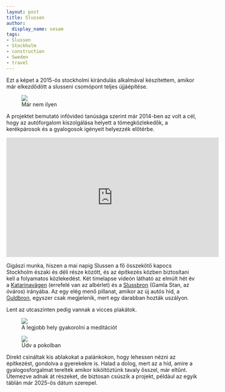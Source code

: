 ```yaml
---
layout: post
title: Slussen
author:
  display_name: sesam
tags:
- Slussen
- Stockholm
- construction
- Sweden
- travel
---
```

Ezt a képet a 2015-ös stockholmi kirándulás alkalmával készítettem, amikor már elkezdődött a slusseni csomópont teljes újjáépítése.

<figure><img src="{{ site.url }}/assets/images/slussen.jpeg"><figcaption>Már nem ilyen</figcaption></figure>

A projektet bemutató infóvideó tanúsága szerint már 2014-ben az volt a cél, hogy az autóforgalom kiszolgálása helyett a tömegközlekedők, a kerékpárosok és a gyalogosok igényeit helyezzék előtérbe.

<iframe width="560" height="315" src="https://www.youtube.com/embed/oqXHIG5Ffuk" title="YouTube video player" frameborder="0" allow="accelerometer; autoplay; clipboard-write; encrypted-media; gyroscope; picture-in-picture" allowfullscreen></iframe>

Gigászi munka, hiszen a mai napig Slussen a fő összekötő kapocs Stockholm északi és déli része között, és az építkezés közben biztosítani kell a folyamatos közlekedést. Két timelapse videón látható az elmúlt hét év a [Katarinavägen](https://www.youtube.com/watch?v=TYLRU8YoUzI) (errefelé van az albérlet) és a [Slussbron](https://www.youtube.com/watch?v=4GfiOCSfXUA) (Gamla Stan, az óváros) irányába. Az egy elég menő pillanat, amikor az új autós híd, a [Guldbron](https://en.wikipedia.org/wiki/Guldbron), egyszer csak megjelenik, mert egy darabban hozták uszályon.

Lent az utcaszinten pedig vannak a vicces plakátok.

<figure><img src="{{ site.url }}/assets/images/mindfulness.jpeg"><figcaption>A legjobb hely gyakorolni a meditációt</figcaption></figure>

<figure><img src="{{ site.url }}/assets/images/center_of_chaos.jpeg"><figcaption>Üdv a pokolban</figcaption></figure>

Direkt csináltak kis ablakokat a palánkokon, hogy lehessen nézni az építkezést, gondolva a gyerekekre is. Halad a dolog, mert az a híd, amire a gyalogosforgalmat terelték amikor kiköltöztünk tavaly ősszel, már eltűnt. Ütemezve adnak át részeket, de biztosan csúszik a projekt, például az egyik táblán már 2025-ös dátum szerepel.